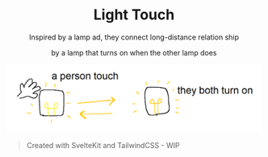 <h1 align="center">Light Touch</h1>
<p align="center">Inspired by a lamp ad, they connect long-distance relation ship</p>
<p align="center">by a lamp that turns on when the other lamp does</p>

<img src="./assets/LightTouch.png"/>

<br />

> Created with SvelteKit and TailwindCSS - WIP
